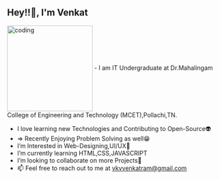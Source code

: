 <h2 align="left">Hey!!👋, I'm Venkat </h2> 
<img align="center"  right="50px" alt="coding" width="200" height="200" src="https://media.giphy.com/media/AceKHfcUrqauQ/giphy.gif">
- I am IT Undergraduate at Dr.Mahalingam College of Engineering and Technology (MCET),Pollachi,TN.

- I love learning new Technologies and Contributing to Open-Source👽
- => Recently Enjoying Problem Solving as well😁
- I’m Interested in Web-Designing,UI/UX🤖
- I’m currently learning HTML,CSS,JAVASCRIPT 
- I’m looking to collaborate on more Projects🤗
- 📫 Feel free to reach out to me at vkvvenkatram@gmail.com

<!---
Venkatlm10/Venkatlm10 is a ✨ special ✨ repository because its `README.md` (this file) appears on your GitHub profile.
You can click the Preview link to take a look at your changes.
--->
